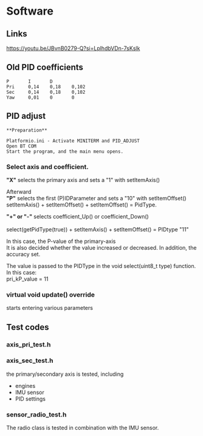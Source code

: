 # Software

## Links
https://youtu.be/JBvnB0279-Q?si=LplhdbVDn-7sKslk

## Old PID coefficients
    P		I		D
    Pri		0,14	0,18	0,102
    Sec		0,14	0,18	0,102
    Yaw		0,01	0		0

## PID adjust

    **Preparation**

    Platformio.ini - Activate MINITERM and PID_ADJUST
    Open BT COM 
    Start the program, and the main menu opens.

### Select axis and coefficient.


**"X"** selects the primary axis and sets a "1" with setItemAxis()

Afterward<br>
**"P"** selects the first (P)IDParameter and sets a "10" with setItemOffset()
    setItemAxis() + setItemOffset() + setItemOffset() = PidType.

**"+" or "-"** selects coefficient_Up() or coefficient_Down()<br>  
select(getPidType(true)) +  setItemAxis() + setItemOffset() = PIDtype "11"<br>
                                    
In this case, the P-value of the primary-axis<br>
It is also decided whether the value
increased or decreased. In addition, the accuracy set.
    
The value is passed to the PIDType in the void select(uint8_t type) function.
In this case:<br> 
    pri_kP_value = 11

### **virtual void update() override**
starts entering various parameters

## Test codes

### axis_pri_test.h
### axis_sec_test.h
the primary/secondary axis is tested, including<br>
- engines<br>
- IMU sensor<br>
- PID settings<br>

### sensor_radio_test.h
The radio class is tested in combination with the IMU sensor.
